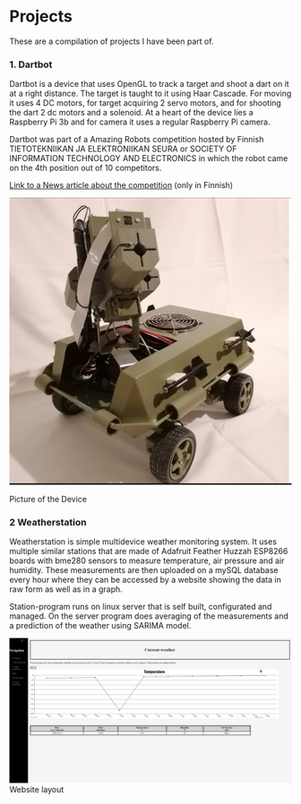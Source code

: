# Projects

These are a compilation of projects I have been part of.

### 1. Dartbot

Dartbot is a device that uses OpenGL to track a target and shoot a dart on it at a right distance. The target is taught to it using Haar Cascade. For moving it uses 4 DC motors, for target acquiring 2 servo motors, and for shooting the dart 2 dc motors and a solenoid. At a heart of the device lies a Raspberry Pi 3b and for camera it uses a regular Raspberry Pi camera.

Dartbot was part of a Amazing Robots competition hosted by Finnish TIETOTEKNIIKAN JA ELEKTRONIIKAN SEURA or SOCIETY OF INFORMATION TECHNOLOGY AND ELECTRONICS in which the robot came on the 4th position out of 10 competitors.

[Link to a News article about the competition](https://www.mikrobitti.fi/neuvot/robotit-kisasivat-messukeskuksessa-10-000-euron-voittopotti-tuli-ylivertaisella-teknisella-toteutuksella/60490a0f-0bc4-4c8e-a108-126306718576) (only in Finnish)

![Dartbot](/DartBot/Dartbot.png)

Picture of the Device



### 2 Weatherstation

Weatherstation is simple multidevice weather monitoring system. It uses multiple similar stations that are made of Adafruit Feather Huzzah ESP8266 boards with bme280 sensors to measure temperature, air pressure and air humidity. These measurements are then uploaded on a mySQL database every hour where they can be accessed by a website showing the data in raw form as well as in a graph.

Station-program runs on linux server that is self built, configurated and managed. On the server program does averaging of the measurements and a prediction of the weather using SARIMA model.


![WeatherStation](/WeatherStation/WeatherStation.png)
Website layout

